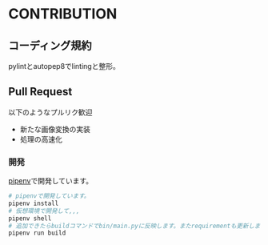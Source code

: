 # CONTRIBUTION

## コーディング規約

pylintとautopep8でlintingと整形。


## Pull Request

以下のようなプルリク歓迎

- 新たな画像変換の実装
- 処理の高速化

### 開発

[pipenv](https://github.com/pypa/pipenv)で開発しています。


```ps1
# pipenvで開発しています。
pipenv install
# 仮想環境で開発して,,,
pipenv shell
# 追加できたらbuildコマンドでbin/main.pyに反映します。またrequirementも更新します。
pipenv run build
```
